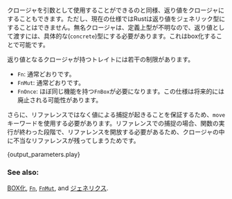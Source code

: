 <!-- Using closures as input parameters are possible, so returning closures as
output parameters should also be possible. However, returning closure types
are problematic because Rust currently only supports returning concrete
(non-generic) types. Anonymous closure types are, by definition, unknown
and so returning a closure is only possible by making it concrete. This
can be done via boxing. -->
クロージャを引数として使用することができるのと同様、返り値をクロージャにすることもできます。ただし、現在の仕様ではRustは返り値をジェネリック型にすることはできません。無名クロージャは、定義上型が不明なので、返り値として渡すには、具体的な(`concrete`)型にする必要があります。これはbox化することで可能です。


<!-- The valid traits for returns are slightly different than before: -->
返り値となるクロージャが持つトレイトには若干の制限があります。

<!-- * `Fn`: normal
* `FnMut`: normal
* `FnOnce`: There are some unusual things at play here, so the [`FnBox`][fnbox]
  type is currently needed, and is unstable. This is expected to change in
  the future. -->
* `Fn`: 通常どおりです。
* `FnMut`: 通常どおりです。
* `FnOnce`: ほぼ同じ機能を持つ`FnBox`が必要になります。この仕様は将来的には廃止される可能性があります。

<!-- Beyond this, the `move` keyword must be used, which signals that all captures
occur by value. This is required because any captures by reference would be
dropped as soon as the function exited, leaving invalid references in the
closure. -->
さらに、リファレンスではなく値による捕捉が起きることを保証するため、`move`キーワードを使用する必要があります。リファレンスでの捕捉の場合、関数の実行が終わった段階で、リファレンスを開放する必要があるため、クロージャの中に不当なリファレンスが残ってしまうためです。

{output_parameters.play}

### See also:

[BOX化][box], [`Fn`][fn], [`FnMut`][fnmut], and [ジェネリクス][generics].

[box]: ../../std/box.html
[fn]: http://doc.rust-lang.org/std/ops/trait.Fn.html
[fnmut]: http://doc.rust-lang.org/std/ops/trait.FnMut.html
[fnbox]: http://doc.rust-lang.org/std/boxed/trait.FnBox.html
[generics]: ../../generics.html
